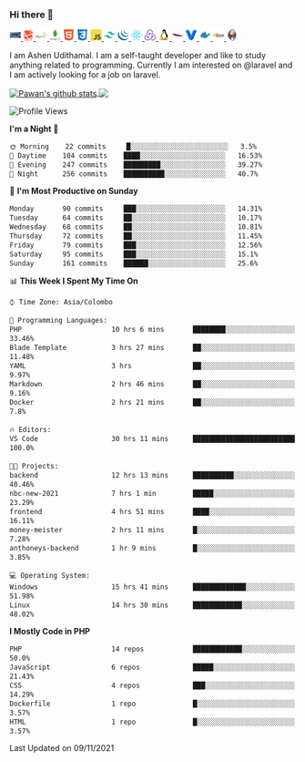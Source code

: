 ### Hi there 👋

<a align="center" href="https://github.com/ashenud"> <img width="20px" src="https://raw.githubusercontent.com/devicons/devicon/master/icons/php/php-original.svg" alt="ashenud: PHP" /> <img width="18px" src="https://raw.githubusercontent.com/devicons/devicon/master/icons/laravel/laravel-plain-wordmark.svg" alt="ashenud: Laravel" /> <img width="20px" src="https://raw.githubusercontent.com/devicons/devicon/master/icons/mysql/mysql-original-wordmark.svg" alt="ashenud: MySQL" /> <img width="20px" src="https://raw.githubusercontent.com/devicons/devicon/master/icons/mongodb/mongodb-original-wordmark.svg" alt="ashenud: mongoDB" />  <img width="20px" src="https://raw.githubusercontent.com/devicons/devicon/master/icons/html5/html5-original.svg" alt="ashenud: HTML5" /> <img width="20px" src="https://raw.githubusercontent.com/devicons/devicon/master/icons/css3/css3-original.svg" alt="ashenud: CSS3" /> <img width="20px" src="https://raw.githubusercontent.com/devicons/devicon/master/icons/javascript/javascript-original.svg" alt="ashenud: Javascript" /> <img width="20px" src="https://raw.githubusercontent.com/devicons/devicon/master/icons/tailwindcss/tailwindcss-plain.svg" alt="ashenud: Tailwindcss" /> <img width="20px" src="https://raw.githubusercontent.com/devicons/devicon/master/icons/jquery/jquery-original.svg" alt="ashenud: Jquery" /> <img width="20px" src="https://raw.githubusercontent.com/devicons/devicon/master/icons/react/react-original.svg" alt="ashenud: React" /> <img width="20px" src="https://raw.githubusercontent.com/devicons/devicon/master/icons/redux/redux-original.svg" alt="ashenud: Redux" /> <img width="20px" src="https://raw.githubusercontent.com/devicons/devicon/master/icons/linux/linux-original.svg" alt="ashenud: Linux" /> <img width="20px" src="https://raw.githubusercontent.com/devicons/devicon/master/icons/apache/apache-original.svg" alt="ashenud: Apache" /> <img width="20px" src="https://raw.githubusercontent.com/devicons/devicon/master/icons/vagrant/vagrant-original.svg" alt="ashenud: Vagrant" /> <img width="20px" src="https://raw.githubusercontent.com/devicons/devicon/master/icons/docker/docker-original.svg" alt="ashenud: Docker" /> <img width="20px" src="https://raw.githubusercontent.com/devicons/devicon/master/icons/amazonwebservices/amazonwebservices-original-wordmark.svg" alt="ashenud: AWS" /> <img width="20px" src="https://raw.githubusercontent.com/devicons/devicon/master/icons/jenkins/jenkins-original.svg" alt="ashenud: Jenkins" /> </a>

I am Ashen Udithamal. I am a self-taught developer and like to study anything related to programming. Currently I am interested on @laravel and I am actively looking for a job on laravel.

<a href="https://github.com/ashenud">
    <img height="150px" align="center" src="https://github-readme-stats.vercel.app/api?username=ashenud&show_icons=true&theme=nord&line_height=27" alt="Pawan's github stats"/>
</a>
<a href="https://github.com/ashenud">
    <img height="150px" align="center" src="https://github-readme-stats.vercel.app/api/top-langs/?username=ashenud&theme=nord&layout=compact&langs_count=6" />
</a>

<!--START_SECTION:waka-->
![Profile Views](http://img.shields.io/badge/Profile%20Views-105-blue)

**I'm a Night 🦉** 

```text
🌞 Morning    22 commits     █░░░░░░░░░░░░░░░░░░░░░░░░   3.5% 
🌆 Daytime    104 commits    ████░░░░░░░░░░░░░░░░░░░░░   16.53% 
🌃 Evening    247 commits    █████████░░░░░░░░░░░░░░░░   39.27% 
🌙 Night      256 commits    ██████████░░░░░░░░░░░░░░░   40.7%

```
📅 **I'm Most Productive on Sunday** 

```text
Monday       90 commits     ███░░░░░░░░░░░░░░░░░░░░░░   14.31% 
Tuesday      64 commits     ██░░░░░░░░░░░░░░░░░░░░░░░   10.17% 
Wednesday    68 commits     ██░░░░░░░░░░░░░░░░░░░░░░░   10.81% 
Thursday     72 commits     ██░░░░░░░░░░░░░░░░░░░░░░░   11.45% 
Friday       79 commits     ███░░░░░░░░░░░░░░░░░░░░░░   12.56% 
Saturday     95 commits     ███░░░░░░░░░░░░░░░░░░░░░░   15.1% 
Sunday       161 commits    ██████░░░░░░░░░░░░░░░░░░░   25.6%

```


📊 **This Week I Spent My Time On** 

```text
⌚︎ Time Zone: Asia/Colombo

💬 Programming Languages: 
PHP                      10 hrs 6 mins       ████████░░░░░░░░░░░░░░░░░   33.46% 
Blade Template           3 hrs 27 mins       ██░░░░░░░░░░░░░░░░░░░░░░░   11.48% 
YAML                     3 hrs               ██░░░░░░░░░░░░░░░░░░░░░░░   9.97% 
Markdown                 2 hrs 46 mins       ██░░░░░░░░░░░░░░░░░░░░░░░   9.16% 
Docker                   2 hrs 21 mins       ██░░░░░░░░░░░░░░░░░░░░░░░   7.8%

🔥 Editors: 
VS Code                  30 hrs 11 mins      █████████████████████████   100.0%

🐱‍💻 Projects: 
backend                  12 hrs 13 mins      ██████████░░░░░░░░░░░░░░░   40.46% 
nbc-new-2021             7 hrs 1 min         █████░░░░░░░░░░░░░░░░░░░░   23.29% 
frontend                 4 hrs 51 mins       ████░░░░░░░░░░░░░░░░░░░░░   16.11% 
money-meister            2 hrs 11 mins       █░░░░░░░░░░░░░░░░░░░░░░░░   7.28% 
anthoneys-backend        1 hr 9 mins         █░░░░░░░░░░░░░░░░░░░░░░░░   3.85%

💻 Operating System: 
Windows                  15 hrs 41 mins      █████████████░░░░░░░░░░░░   51.98% 
Linux                    14 hrs 30 mins      ████████████░░░░░░░░░░░░░   48.02%

```

**I Mostly Code in PHP** 

```text
PHP                      14 repos            ████████████░░░░░░░░░░░░░   50.0% 
JavaScript               6 repos             █████░░░░░░░░░░░░░░░░░░░░   21.43% 
CSS                      4 repos             ███░░░░░░░░░░░░░░░░░░░░░░   14.29% 
Dockerfile               1 repo              █░░░░░░░░░░░░░░░░░░░░░░░░   3.57% 
HTML                     1 repo              █░░░░░░░░░░░░░░░░░░░░░░░░   3.57%

```



 Last Updated on 09/11/2021
<!--END_SECTION:waka-->
